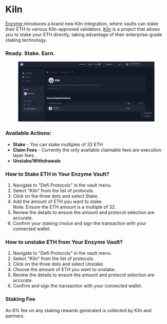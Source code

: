 # Kiln

[Enzyme ](https://app.enzyme.finance/dashboard/deposits)introduces a brand new Kiln integration, where vaults can stake their ETH to various Kiln-approved validators. [Kiln](https://www.kiln.fi/) is a project that allows you to stake your ETH directly, taking advantage of their enterprise-grade staking technology.

### Ready. Stake. Earn.

<figure><img src="../../../.gitbook/assets/Screenshot 2022-11-21 at 13.56.09.png" alt=""><figcaption></figcaption></figure>

### Available Actions:

* **Stake** - You can stake multiples of 32 ETH
* **Claim Fees** - Currently the only available claimable fees are execution layer fees.
* **Unstake/Withdrawals**&#x20;

### **How to Stake ETH in Your Enzyme Vault?**

1. Navigate to "Defi Protocols" in the vault menu.
2. Select "Kiln" from the list of protocols.
3. Click on the three dots and select Stake.
4. Add the amount of ETH you want to stake. \
   Note: Ensure the ETH amount is a multiple of 32.
5. Review the details to ensure the amount and protocol selection are accurate.
6. Confirm your staking choice and sign the transaction with your connected wallet.

### **How to unstake ETH from Your Enzyme Vault?**

1. Navigate to "Defi Protocols" in the vault menu.
2. Select "Kiln" from the list of protocols.
3. Click on the three dots and select Unstake.
4. Choose the amount of ETH you want to unstake.
5. Review the details to ensure the amount and protocol selection are accurate.
6. Confirm and sign the transaction with your connected wallet.

### Staking Fee

An 8% fee on any staking rewards generated is collected by Kiln and partners.
